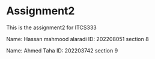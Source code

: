 # Assignment2
This is the assignment2 for ITCS333

Name: Hassan mahmood alaradi
ID: 202208051
section 8

Name: Ahmed Taha 
ID: 202203742
section 9

